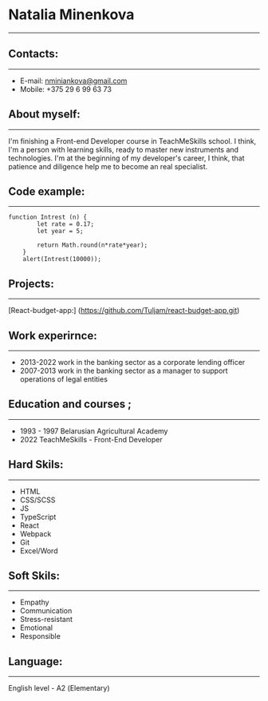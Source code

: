 # Natalia Minenkova

---

## Contacts:

---

- E-mail: nminiankova@gmail.com
- Mobile: +375 29 6 99 63 73

## About myself:

---

I'm finishing a Front-end Developer course in TeachMeSkills school. I think, I'm a person with learning skills, ready to master new instruments and technologies. I'm at the beginning of my developer's career, I think, that patience and diligence help me to become an real specialist.

## Code example:

---

```
function Intrest (n) {
        let rate = 0.17;
        let year = 5;

        return Math.round(n*rate*year);
    }
    alert(Intrest(10000));
```

## Projects:

---

[React-budget-app:] (https://github.com/Tuljam/react-budget-app.git)

## Work experirnce:

---

- 2013-2022 work in the banking sector as a corporate lending officer
- 2007-2013 work in the banking sector as a manager to support operations of legal entities

## Education and courses ;

---

- 1993 - 1997 Belarusian Agricultural Academy
- 2022 TeachMeSkills - Front-End Developer

## Hard Skils:

---

- HTML
- CSS/SCSS
- JS
- TypeScript
- React
- Webpack
- Git
- Excel/Word

## Soft Skils:

---

- Empathy
- Communication
- Stress-resistant
- Emotional
- Responsible

## Language:

---

English level - А2 (Elementary)
